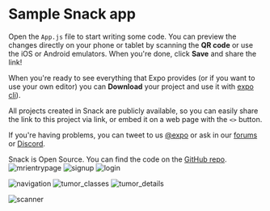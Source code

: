 # Sample Snack app

Open the `App.js` file to start writing some code. You can preview the changes directly on your phone or tablet by scanning the **QR code** or use the iOS or Android emulators. When you're done, click **Save** and share the link!

When you're ready to see everything that Expo provides (or if you want to use your own editor) you can **Download** your project and use it with [expo cli](https://docs.expo.dev/get-started/installation/#expo-cli)).

All projects created in Snack are publicly available, so you can easily share the link to this project via link, or embed it on a web page with the `<>` button.

If you're having problems, you can tweet to us [@expo](https://twitter.com/expo) or ask in our [forums](https://forums.expo.dev/c/expo-dev-tools/61) or [Discord](https://chat.expo.dev/).

Snack is Open Source. You can find the code on the [GitHub repo](https://github.com/expo/snack).
![mrientrypage](https://github.com/MehvishSheikh/tumor_classification_app/assets/130210811/a627ea05-0d91-4579-9823-c98af4dfe43e)
![signup](https://github.com/MehvishSheikh/tumor_classification_app/assets/130210811/5c1dd8f9-6af1-4991-bd42-a2579bc6efce)
![login](https://github.com/MehvishSheikh/tumor_classification_app/assets/130210811/2608d43e-cd2d-452b-988d-a6f7adcf10cf)

![navigation](https://github.com/MehvishSheikh/tumor_classification_app/assets/130210811/4574d52e-cbd6-420b-abb9-1b906d4683f6)
![tumor_classes](https://github.com/MehvishSheikh/tumor_classification_app/assets/130210811/0948e7a0-83af-40cc-9ae5-3009e09dbd8c)
![tumor_details](https://github.com/MehvishSheikh/tumor_classification_app/assets/130210811/9b5aa344-4d48-4a1a-8c79-a2b867f0ace3)

![scanner](https://github.com/MehvishSheikh/tumor_classification_app/assets/130210811/61064747-4e1b-4f0c-ba25-adc1ef15911f)
